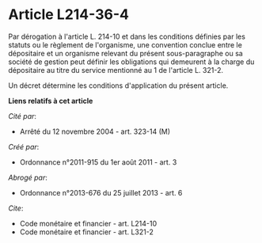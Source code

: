 # Article L214-36-4

Par dérogation à l'article L. 214-10 et dans les conditions définies par les statuts ou le règlement de l'organisme, une
convention conclue entre le dépositaire et un organisme relevant du présent sous-paragraphe ou sa société de gestion peut
définir les obligations qui demeurent à la charge du dépositaire au titre du service mentionné au 1 de l'article L. 321-2. 

Un décret détermine les conditions d'application du présent article.

**Liens relatifs à cet article**

_Cité par_:

  - Arrêté du 12 novembre 2004 - art. 323-14 (M)

_Créé par_:

  - Ordonnance n°2011-915 du 1er août 2011 - art. 3

_Abrogé par_:

  - Ordonnance n°2013-676 du 25 juillet 2013 - art. 6

_Cite_:

  - Code monétaire et financier - art. L214-10
  - Code monétaire et financier - art. L321-2

